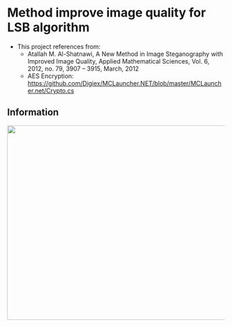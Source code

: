 # Method improve image quality for LSB algorithm
- This project references from: 
  - Atallah M. Al-Shatnawi, A New Method in Image Steganography with Improved Image Quality, Applied Mathematical Sciences, Vol. 6, 2012,   no. 79, 3907 – 3915, March, 2012
  - AES Encryption: https://github.com/Digiex/MCLauncher.NET/blob/master/MCLauncher.net/Crypto.cs

## Information 
<img src="https://i.imgur.com/DgRPKF6.png" width="520px" height="450px">
